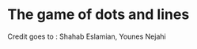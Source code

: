 The game of dots and lines
==========================
Credit goes to :
Shahab Eslamian,
Younes Nejahi
